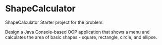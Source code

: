# ShapeCalculator

ShapeCalculator Starter project for the problem:

Design a Java Console-based OOP application that shows a menu and calculates the area of basic shapes - square, rectangle, circle, and ellipse.
